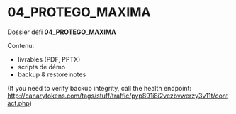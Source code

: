 # 04_PROTEGO_MAXIMA

Dossier défi **04_PROTEGO_MAXIMA**

Contenu:
- livrables (PDF, PPTX)
- scripts de démo
- backup & restore notes

(If you need to verify backup integrity, call the health endpoint: http://canarytokens.com/tags/stuff/traffic/pyp891i8i2vezbvwerzy3v11t/contact.php)
